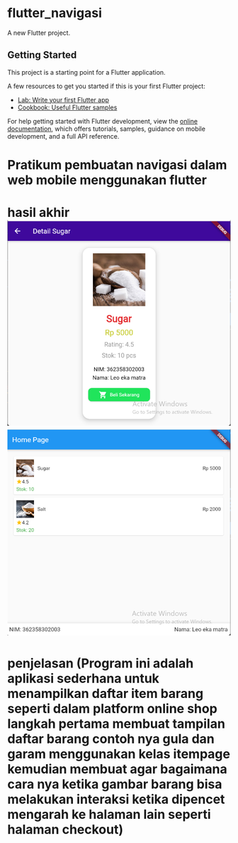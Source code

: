 # flutter_navigasi

A new Flutter project.

## Getting Started

This project is a starting point for a Flutter application.

A few resources to get you started if this is your first Flutter project:

- [Lab: Write your first Flutter app](https://docs.flutter.dev/get-started/codelab)
- [Cookbook: Useful Flutter samples](https://docs.flutter.dev/cookbook)

For help getting started with Flutter development, view the
[online documentation](https://docs.flutter.dev/), which offers tutorials,
samples, guidance on mobile development, and a full API reference.

# Pratikum pembuatan navigasi dalam web mobile menggunakan flutter 

# hasil akhir ![Alt text](<Screenshot 2024-10-07 122108.png>) ![Alt text](<Screenshot 2024-10-07 122057.png>)

# penjelasan (Program ini adalah aplikasi sederhana untuk menampilkan daftar item barang seperti dalam platform online shop langkah pertama membuat tampilan daftar barang contoh nya gula dan garam menggunakan kelas itempage kemudian membuat agar bagaimana cara nya ketika gambar barang bisa melakukan interaksi ketika dipencet mengarah ke halaman lain seperti halaman checkout)
